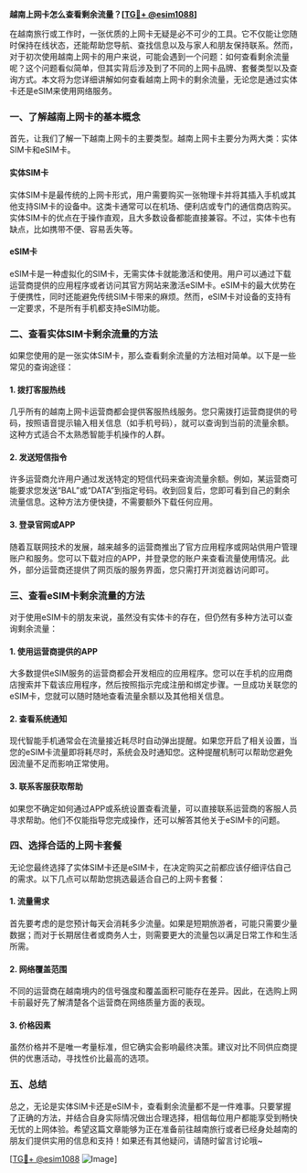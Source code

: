 **越南上网卡怎么查看剩余流量？[[TG💪+ @esim1088](https://t.me/s/esim1088)]**

在越南旅行或工作时，一张优质的上网卡无疑是必不可少的工具。它不仅能让您随时保持在线状态，还能帮助您导航、查找信息以及与家人和朋友保持联系。然而，对于初次使用越南上网卡的用户来说，可能会遇到一个问题：如何查看剩余流量呢？这个问题看似简单，但其实背后涉及到了不同的上网卡品牌、套餐类型以及查询方式。本文将为您详细讲解如何查看越南上网卡的剩余流量，无论您是通过实体卡还是eSIM来使用网络服务。

### 一、了解越南上网卡的基本概念

首先，让我们了解一下越南上网卡的主要类型。越南上网卡主要分为两大类：实体SIM卡和eSIM卡。

#### 实体SIM卡
实体SIM卡是最传统的上网卡形式，用户需要购买一张物理卡并将其插入手机或其他支持SIM卡的设备中。这类卡通常可以在机场、便利店或专门的通信商店购买。实体SIM卡的优点在于操作直观，且大多数设备都能直接兼容。不过，实体卡也有缺点，比如携带不便、容易丢失等。

#### eSIM卡
eSIM卡是一种虚拟化的SIM卡，无需实体卡就能激活和使用。用户可以通过下载运营商提供的应用程序或者访问其官方网站来激活eSIM卡。eSIM卡的最大优势在于便携性，同时还能避免传统SIM卡带来的麻烦。然而，eSIM卡对设备的支持有一定要求，不是所有手机都支持eSIM功能。

### 二、查看实体SIM卡剩余流量的方法

如果您使用的是一张实体SIM卡，那么查看剩余流量的方法相对简单。以下是一些常见的查询途径：

#### 1. 拨打客服热线
几乎所有的越南上网卡运营商都会提供客服热线服务。您只需拨打运营商提供的号码，按照语音提示输入相关信息（如手机号码），就可以查询到当前的流量余额。这种方式适合不太熟悉智能手机操作的人群。

#### 2. 发送短信指令
许多运营商允许用户通过发送特定的短信代码来查询流量余额。例如，某运营商可能要求您发送“BAL”或“DATA”到指定号码。收到回复后，您即可看到自己的剩余流量信息。这种方法方便快捷，不需要额外下载任何应用。

#### 3. 登录官网或APP
随着互联网技术的发展，越来越多的运营商推出了官方应用程序或网站供用户管理账户和服务。您可以下载对应的APP，并登录您的账户来查看流量使用情况。此外，部分运营商还提供了网页版的服务界面，您只需打开浏览器访问即可。

### 三、查看eSIM卡剩余流量的方法

对于使用eSIM卡的朋友来说，虽然没有实体卡的存在，但仍然有多种方法可以查询剩余流量：

#### 1. 使用运营商提供的APP
大多数提供eSIM服务的运营商都会开发相应的应用程序。您可以在手机的应用商店搜索并下载该应用程序，然后按照指示完成注册和绑定步骤。一旦成功关联您的eSIM卡，您就可以随时随地查看流量余额以及其他相关信息。

#### 2. 查看系统通知
现代智能手机通常会在流量接近耗尽时自动弹出提醒。如果您开启了相关设置，当您的eSIM卡流量即将耗尽时，系统会及时通知您。这种提醒机制可以帮助您避免因流量不足而影响正常使用。

#### 3. 联系客服获取帮助
如果您不确定如何通过APP或系统设置查看流量，可以直接联系运营商的客服人员寻求帮助。他们不仅能指导您完成操作，还可以解答其他关于eSIM卡的问题。

### 四、选择合适的上网卡套餐

无论您最终选择了实体SIM卡还是eSIM卡，在决定购买之前都应该仔细评估自己的需求。以下几点可以帮助您挑选最适合自己的上网卡套餐：

#### 1. 流量需求
首先要考虑的是您预计每天会消耗多少流量。如果是短期旅游者，可能只需要少量数据；而对于长期居住者或商务人士，则需要更大的流量包以满足日常工作和生活所需。

#### 2. 网络覆盖范围
不同的运营商在越南境内的信号强度和覆盖面积可能存在差异。因此，在选购上网卡前最好先了解清楚各个运营商在网络质量方面的表现。

#### 3. 价格因素
虽然价格并不是唯一考量标准，但它确实会影响最终决策。建议对比不同供应商提供的优惠活动，寻找性价比最高的选项。

### 五、总结

总之，无论是实体SIM卡还是eSIM卡，查看剩余流量都不是一件难事。只要掌握了正确的方法，并结合自身实际情况做出合理选择，相信每位用户都能享受到畅快无忧的上网体验。希望这篇文章能够为正在准备前往越南旅行或者已经身处越南的朋友们提供实用的信息和支持！如果还有其他疑问，请随时留言讨论哦~

[[TG💪+ @esim1088](https://t.me/s/esim1088) ![Image](https://i.postimg.cc/4NQfJmqS/Snipaste-2025-05-13-00-14-12.png)]